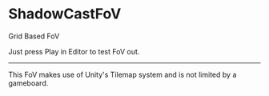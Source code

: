 # ShadowCastFoV
Grid Based FoV

Just press Play in Editor to test FoV out.


-------------
This FoV makes use of Unity's Tilemap system and is not limited by a gameboard.
